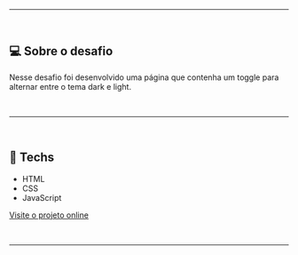<br><hr><br>
## 💻 Sobre o desafio

Nesse desafio foi desenvolvido uma página que contenha um toggle para alternar entre o tema dark e light.

<br><hr><br>
## 🚀 Techs
- HTML
- CSS
- JavaScript

[Visite o projeto online](https://caazia.github.io/theme-switcher/)

<br><hr><br>
